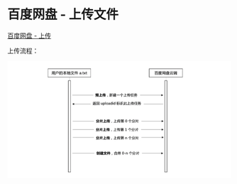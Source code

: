 # 百度网盘 - 上传文件

[百度网盘 - 上传](https://pan.baidu.com/union/doc/3ksg0s9ye)

上传流程：

![upload](images/baidu-upload.png)

